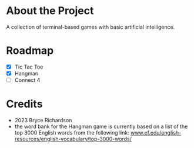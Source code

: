 # About the Project
A collection of terminal-based games with basic artificial intelligence.

# Roadmap
- [x] Tic Tac Toe
- [x] Hangman
- [ ] Connect 4

# Credits
- 2023 Bryce Richardson
- the word bank for the Hangman game is currently based on a list of the top 3000 English words from the following link: www.ef.edu/english-resources/english-vocabulary/top-3000-words/ 